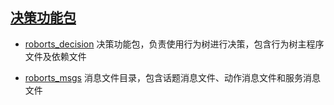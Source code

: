 ## [决策功能包](./roborts_decision/README.md)

- [roborts_decision](./roborts_decision) 决策功能包，负责使用行为树进行决策，包含行为树主程序文件及依赖文件

- [roborts_msgs](./roborts_msgs) 消息文件目录，包含话题消息文件、动作消息文件和服务消息文件